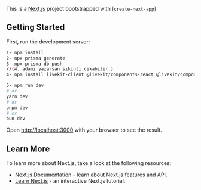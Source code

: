 This is a [Next.js](https://nextjs.org/) project bootstrapped with [`create-next-app`]

## Getting Started

First, run the development server:

```bash
1- npm install
2- npx prisma generate
3- npx prisma db push
//(4. adamı yazarsan sıkıntı cıkabılır.)
4- npm install livekit-client @livekit/components-react @livekit/components-styles --save

5- npm run dev
# or
yarn dev
# or
pnpm dev
# or
bun dev

```

Open [http://localhost:3000](http://localhost:3000) with your browser to see the result.

## Learn More

To learn more about Next.js, take a look at the following resources:

- [Next.js Documentation](https://nextjs.org/docs) - learn about Next.js features and API.
- [Learn Next.js](https://nextjs.org/learn) - an interactive Next.js tutorial.
